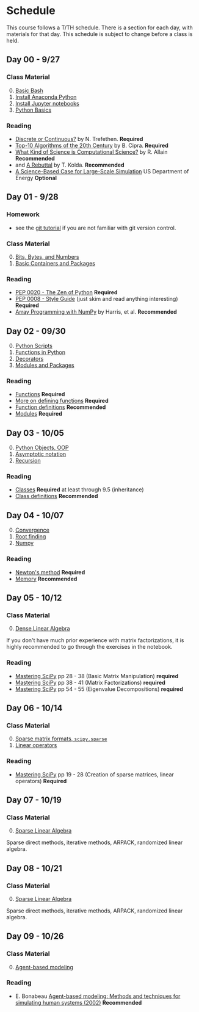 # Schedule

This course follows a T/TH schedule.  There is a section for each day, with materials for that day.  This schedule is subject to change before a class is held.

## Day 00 - 9/27
### Class Material


0. [Basic Bash](https://caam37830.github.io/book/09_computing/basic_bash.html) 
1. [Install Anaconda Python](https://github.com/caam37830-2021/materials/blob/master/lectures/00/conda.md) 
2. [Install Jupyter notebooks](https://github.com/caam37830-2021/materials/blob/master/lectures/00/jupyter.ipynb) 
3. [Python Basics](https://caam37830.github.io/book/00_python/basics.html) 

### Reading

* [Discrete or Continuous?](https://archive.siam.org/pdf/news/1975.pdf) by N. Trefethen. **Required**
* [Top-10 Algorithms of the 20th Century](https://archive.siam.org/pdf/news/637.pdf) by B. Cipra. **Required**
* [What Kind of Science is Computational Science?](https://www.wired.com/2014/01/what-kind-of-science-is-computational-science/) by R. Allain **Recommended**
* and [A Rebuttal](https://sinews.siam.org/Details-Page/what-kind-of-science-is-computational-science-a-rebuttal) by T. Kolda. **Recommended**
* [A Science-Based Case for Large-Scale Simulation](https://www.pnnl.gov/scales/docs/volume1_300dpi.pdf) US Department of Energy **Optional**

## Day 01 - 9/28

### Homework
* see the [git tutorial](https://github.com/caam37830-2021/git-tutorial) if you are not familiar with git version control. 


### Class Material
0. [Bits, Bytes, and Numbers](https://caam37830.github.io/book/00_python/bitsbytes.html) 
1. [Basic Containers and Packages](https://caam37830.github.io/book/00_python/basic_packages.html) 


### Reading
* [PEP 0020 - The Zen of Python](https://www.python.org/dev/peps/pep-0020/) **Required**
* [PEP 0008 - Style Guide](https://www.python.org/dev/peps/pep-0008) (just skim and read anything interesting) **Required**
* [Array Programming with NumPy](https://www.nature.com/articles/s41586-020-2649-2) by Harris, et al. **Recommended**


## Day 02 - 09/30
0. [Python Scripts](https://github.com/caam37830-2021/materials/blob/master/lectures/01/script.py) 
1. [Functions in Python](https://caam37830.github.io/book/00_python/functions.html) 
2. [Decorators](https://caam37830.github.io/book/00_python/decorators.html)
3. [Modules and Packages](https://caam37830.github.io/book/00_python/modules.html) 



### Reading
* [Functions](https://docs.python.org/3/tutorial/controlflow.html#defining-functions) **Required**
* [More on defining functions](https://docs.python.org/3/tutorial/controlflow.html#more-on-defining-functions) **Required**
* [Function definitions](https://docs.python.org/3/reference/compound_stmts.html#function-definitions) **Recommended**
* [Modules](https://docs.python.org/3/tutorial/modules.html) **Required**



## Day 03 - 10/05
0. [Python Objects, OOP](https://caam37830.github.io/book/00_python/classes.html) 
1. [Asymptotic notation](https://caam37830.github.io/book/01_analysis/asymptotic_notation.html) 
2. [Recursion](https://caam37830.github.io/book/01_analysis/recursion.html) 


### Reading
* [Classes](https://docs.python.org/3/tutorial/classes.html) **Required** at least through 9.5 (inheritance)
* [Class definitions](https://docs.python.org/3/reference/compound_stmts.html#class-definitions) **Recommended**


## Day 04 - 10/07
0. [Convergence](https://caam37830.github.io/book/01_analysis/convergence.html) 
1. [Root finding](https://caam37830.github.io/book/04_functions/roots.html) 
2. [Numpy](https://caam37830.github.io/book/09_computing/performance/numpy_ufuncs.html#) 


### Reading
* [Newton's method](https://mathworld.wolfram.com/NewtonsMethod.html) **Required** 
* [Memory](https://caam37830.github.io/book/02_linear_algebra/memory.html) **Recommended**


## Day 05 - 10/12

### Class Material

0. [Dense Linear Algebra](https://caam37830.github.io/book/02_linear_algebra/numpy_scipy_linalg.html)

If you don't have much prior experience with matrix factorizations, it is highly recommended to go through the exercises in the notebook.

### Reading
* [Mastering SciPy](https://catalog.lib.uchicago.edu/vufind/Record/11908913) pp 28 - 38 (Basic Matrix Manipulation) **required**
* [Mastering SciPy](https://catalog.lib.uchicago.edu/vufind/Record/11908913) pp 38 - 41 (Matrix Factorizations) **required**
* [Mastering SciPy](https://catalog.lib.uchicago.edu/vufind/Record/11908913) pp 54 - 55 (Eigenvalue Decompositions) **required**



## Day 06 - 10/14

### Class Material

0. [Sparse matrix formats, `scipy.sparse`](https://caam37830.github.io/book/02_linear_algebra/sparse.html) 
1. [Linear operators](https://caam37830.github.io/book/02_linear_algebra/linearoperators.html) 

### Reading
* [Mastering SciPy](https://catalog.lib.uchicago.edu/vufind/Record/11908913) pp 19 - 28 (Creation of sparse matrices, linear operators) **Required**


## Day 07 - 10/19

### Class Material

0. [Sparse Linear Algebra](https://caam37830.github.io/book/02_linear_algebra/sparse_linalg.html)

Sparse direct methods, iterative methods, ARPACK, randomized linear algebra.


## Day 08 - 10/21

### Class Material

0. [Sparse Linear Algebra](https://caam37830.github.io/book/02_linear_algebra/sparse_linalg.html)

Sparse direct methods, iterative methods, ARPACK, randomized linear algebra.



## Day 09 - 10/26

### Class Material

0. [Agent-based modeling](https://caam37830.github.io/book/09_computing/agent_based_models.html)

### Reading
* E. Bonabeau [Agent-based modeling: Methods and techniques for simulating human systems (2002)](https://www.pnas.org/content/99/suppl_3/7280) **Recommended**



